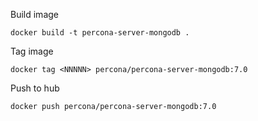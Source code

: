 
Build image

  `docker build -t percona-server-mongodb .`

Tag image

  `docker tag <NNNNN> percona/percona-server-mongodb:7.0`

Push to hub

  `docker push percona/percona-server-mongodb:7.0`
